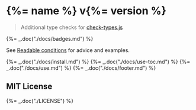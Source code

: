 # {%= name %} v{%= version %}

> Additional type checks for [check-types.js](https://github.com/philbooth/check-types.js)

{%= _.doc("./docs/badges.md") %}

See [Readable conditions](http://bahmutov.calepin.co/readable-conditions-using-check-typesjs.html)
for advice and examples.

{%= _.doc("./docs/install.md") %}
{%= _.doc("./docs/use-toc.md") %}
{%= _.doc("./docs/use.md") %}
{%= _.doc("./docs/footer.md") %}

## MIT License

{%= _.doc("./LICENSE") %}

